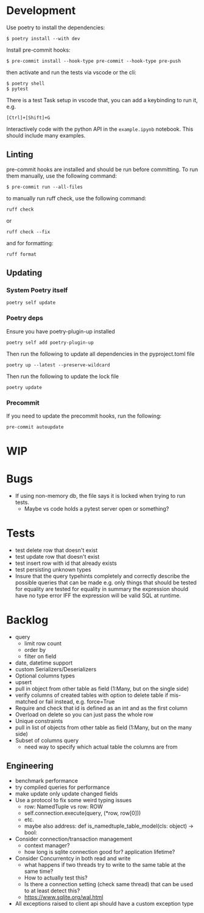# Development
Use poetry to install the dependencies:

    $ poetry install --with dev

Install pre-commit hooks:

    $ pre-commit install --hook-type pre-commit --hook-type pre-push

then activate and run the tests via vscode or the cli:

    $ poetry shell
    $ pytest

There is a test Task setup in vscode that, you can add a keybinding to run it, e.g.

    [Ctrl]+[Shift]+G

Interactively code with the python API in the `example.ipynb` notebook. This should include many examples.

## Linting
pre-commit hooks are installed and should be run before committing. To run them manually, use the following command:

    $ pre-commit run --all-files

to manually run ruff check, use the following command:

    ruff check

or

    ruff check --fix

and for formatting:

    ruff format

## Updating
### System Poetry itself

    poetry self update

### Poetry deps
Ensure you have poetry-plugin-up installed

    poetry self add poetry-plugin-up

Then run the following to update all dependencies in the pyproject.toml file

    poetry up --latest --preserve-wildcard

Then run the following to update the lock file

    poetry update

### Precommit
If you need to update the precommit hooks, run the following:

    pre-commit autoupdate

# WIP

# Bugs
- If using non-memory db, the file says it is locked when trying to run tests.
  - Maybe vs code holds a pytest server open or something?

# Tests
- test delete row that doesn't exist
- test update row that doesn't exist
- test insert row with id that already exists
- test persisting unknown types
- Insure that the query typehints completely and correctly describe the possible queries that can be made
  e.g.
  only things that should be tested for equality are tested for equality
  in summary the expression should have no type error IFF the expression will be valid SQL at runtime.



# Backlog
- query
  - limit row count
  - order by
  - filter on field
- date, datetime support
- custom Serializers/Deserializers
- Optional columns types
- upsert
- pull in object from other table as field (1:Many, but on the single side)
- verify columns of created tables with option to delete table if mis-matched or fail instead, e.g. force=True
- Require and check that id is defined as an int and as the first column
- Overload on delete so you can just pass the whole row
- Unique constraints
- pull in list of objects from other table as field (1:Many, but on the many side)
- Subset of columns query
  - need way to specify which actual table the columns are from

## Engineering
- benchmark performance
- try compiled queries for performance
- make update only update changed fields
- Use a protocol to fix some weird typing issues
  - row: NamedTuple vs row: ROW
  - self.connection.execute(query, (*row, row[0]))
  - etc.
  - maybe also address: def is_namedtuple_table_model(cls: object) -> bool:
- Consider connection/transaction management
  - context manager?
  - how long is sqlite connection good for? application lifetime?
- Consider Concurrentcy in both read and write
  - what happens if two threads try to write to the same table at the same time?
  - How to actually test this?
  - Is there a connection setting (check same thread) that can be used to at least detect this?
  - https://www.sqlite.org/wal.html
- All exceptions raised to client api should have a custom exception type
